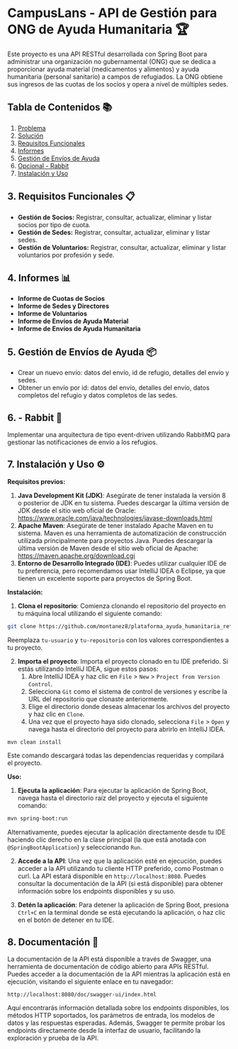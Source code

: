 # **CampusLans - API de Gestión para ONG de Ayuda Humanitaria 🏆**

Este proyecto es una API RESTful desarrollada con Spring Boot para administrar una organización no gubernamental (ONG) que se dedica a proporcionar ayuda material (medicamentos y alimentos) y ayuda humanitaria (personal sanitario) a campos de refugiados. La ONG obtiene sus ingresos de las cuotas de los socios y opera a nivel de múltiples sedes.

## **Tabla de Contenidos 📚**

1. [Problema](#1-problema-🔥)
2. [Solución](#2-solución-🏆)
3. [Requisitos Funcionales](#3-requisitos-funcionales)
4. [Informes](#4-informes)
5. [Gestión de Envíos de Ayuda](#5-gestión-de-envíos-de-ayuda)
6. [Opcional - Rabbit](#6-opcional---rabbit)
7. [Instalación y Uso](#7-instalación-y-uso)

## **3. Requisitos Funcionales 📋**

- **Gestión de Socios:** Registrar, consultar, actualizar, eliminar y listar socios por tipo de cuota.
- **Gestión de Sedes:** Registrar, consultar, actualizar, eliminar y listar sedes.
- **Gestión de Voluntarios:** Registrar, consultar, actualizar, eliminar y listar voluntarios por profesión y sede.

## **4. Informes 📊**

- **Informe de Cuotas de Socios**
- **Informe de Sedes y Directores**
- **Informe de Voluntarios**
- **Informe de Envíos de Ayuda Material**
- **Informe de Envíos de Ayuda Humanitaria**

## **5. Gestión de Envíos de Ayuda 📦**

- Crear un nuevo envío: datos del envío, id de refugio, detalles del envío y sedes.
- Obtener un envío por id: datos del envío, detalles del envío, datos completos del refugio y datos completos de las sedes.

## **6. - Rabbit 🐰**

Implementar una arquitectura de tipo event-driven utilizando RabbitMQ para gestionar las notificaciones de envío a los refugios.

## **7. Instalación y Uso ⚙️**

**Requisitos previos:**

1. **Java Development Kit (JDK)**: Asegúrate de tener instalada la versión 8 o posterior de JDK en tu sistema. Puedes descargar la última versión de JDK desde el sitio web oficial de Oracle: <https://www.oracle.com/java/technologies/javase-downloads.html>
2. **Apache Maven**: Asegúrate de tener instalado Apache Maven en tu sistema. Maven es una herramienta de automatización de construcción utilizada principalmente para proyectos Java. Puedes descargar la última versión de Maven desde el sitio web oficial de Apache: <https://maven.apache.org/download.cgi>
3. **Entorno de Desarrollo Integrado (IDE)**: Puedes utilizar cualquier IDE de tu preferencia, pero recomendamos usar IntelliJ IDEA o Eclipse, ya que tienen un excelente soporte para proyectos de Spring Boot.

**Instalación:**

1. **Clona el repositorio**: Comienza clonando el repositorio del proyecto en tu máquina local utilizando el siguiente comando:

```bash
git clone https://github.com/montanez8/plataforma_ayuda_humanitaria_refugiados.git
```

Reemplaza `tu-usuario` y `tu-repositorio` con los valores correspondientes a tu proyecto.

2. **Importa el proyecto**: Importa el proyecto clonado en tu IDE preferido. Si estás utilizando IntelliJ IDEA, sigue estos pasos:
   1. Abre IntelliJ IDEA y haz clic en `File` > `New` > `Project from Version Control`.
   2. Selecciona `Git` como el sistema de control de versiones y escribe la URL del repositorio que clonaste anteriormente.
   3. Elige el directorio donde deseas almacenar los archivos del proyecto y haz clic en `Clone`.
   4. Una vez que el proyecto haya sido clonado, selecciona `File` > `Open` y navega hasta el directorio del proyecto para abrirlo en IntelliJ IDEA.

```
mvn clean install
```

Este comando descargará todas las dependencias requeridas y compilará el proyecto.

**Uso:**

1. **Ejecuta la aplicación**: Para ejecutar la aplicación de Spring Boot, navega hasta el directorio raíz del proyecto y ejecuta el siguiente comando:

```bash
mvn spring-boot:run
```

Alternativamente, puedes ejecutar la aplicación directamente desde tu IDE haciendo clic derecho en la clase principal (la que está anotada con `@SpringBootApplication`) y seleccionando `Run`.

2. **Accede a la API**: Una vez que la aplicación esté en ejecución, puedes acceder a la API utilizando tu cliente HTTP preferido, como Postman o curl. La API estará disponible en `http://localhost:8080`. Puedes consultar la documentación de la API (si está disponible) para obtener información sobre los endpoints disponibles y su uso.

3. **Detén la aplicación**: Para detener la aplicación de Spring Boot, presiona `Ctrl+C` en la terminal donde se está ejecutando la aplicación, o haz clic en el botón de detener en tu IDE.

## **8. Documentación 📝**

La documentación de la API está disponible a través de Swagger, una herramienta de documentación de código abierto para APIs RESTful. Puedes acceder a la documentación de la API mientras la aplicación está en ejecución, visitando el siguiente enlace en tu navegador:

`http://localhost:8080/doc/swagger-ui/index.html`

Aquí encontrarás información detallada sobre los endpoints disponibles, los métodos HTTP soportados, los parámetros de entrada, los modelos de datos y las respuestas esperadas. Además, Swagger te permite probar los endpoints directamente desde la interfaz de usuario, facilitando la exploración y prueba de la API.
